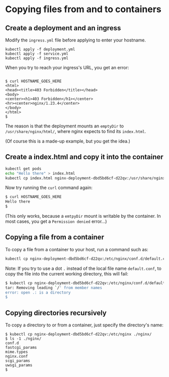 # Copying files from and to containers

## Create a deployment and an ingress

Modify the `ingress.yml` file before applying to enter your hostname.

```
kubectl apply -f deployment.yml
kubectl apply -f service.yml
kubectl apply -f ingress.yml
```

When you try to reach your ingress's URL, you get an error:

```

$ curl HOSTNAME_GOES_HERE
<html>
<head><title>403 Forbidden</title></head>
<body>
<center><h1>403 Forbidden</h1></center>
<hr><center>nginx/1.23.4</center>
</body>
</html>
$
```

The reason is that the deployment mounts an `emptyDir` to `/usr/share/nginx/html/`, where nginx expects to find its `index.html`.

(Of course this is a made-up example, but you get the idea.)

## Create a index.html and copy it into the container

```bash
kubectl get pods
echo "Hello there" > index.html
kubectl cp index.html nginx-deployment-dbd5bd6cf-d22qv:/usr/share/nginx/html/
```

Now try running the `curl` command again:

```bash
$ curl HOSTNAME_GOES_HERE
Hello there
$
```

(This only works, because a `emtpyDir` mount is writable by the container. In most cases, you get a `Permission denied` error...)

## Copying a file from a container

To copy a file from a container to your host, run a command such as:

```bash
kubectl cp nginx-deployment-dbd5bd6cf-d22qv:/etc/nginx/conf.d/default.conf default.conf
```

Note: If you try to use a dot `.` instead of the local file name `default.conf`, to copy the file into the current working directory, this will fail:

```bash
$ kubectl cp nginx-deployment-dbd5bd6cf-d22qv:/etc/nginx/conf.d/default.conf .
tar: Removing leading `/' from member names
error: open .: is a directory
$
```

## Copying directories recursively

To copy a directory to or from a container, just specify the directory's name:

```
$ kubectl cp nginx-deployment-dbd5bd6cf-d22qv:/etc/nginx ./nginx/
$ ls -1 ./nginx/
conf.d
fastcgi_params
mime.types
nginx.conf
scgi_params
uwsgi_params
$
```
